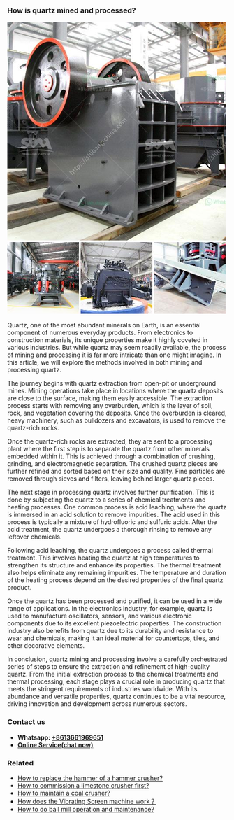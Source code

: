 <h3>How is quartz mined and processed?</h3><img src='1701745000.jpg' alt=''><p>Quartz, one of the most abundant minerals on Earth, is an essential component of numerous everyday products. From electronics to construction materials, its unique properties make it highly coveted in various industries. But while quartz may seem readily available, the process of mining and processing it is far more intricate than one might imagine. In this article, we will explore the methods involved in both mining and processing quartz.</p><p>The journey begins with quartz extraction from open-pit or underground mines. Mining operations take place in locations where the quartz deposits are close to the surface, making them easily accessible. The extraction process starts with removing any overburden, which is the layer of soil, rock, and vegetation covering the deposits. Once the overburden is cleared, heavy machinery, such as bulldozers and excavators, is used to remove the quartz-rich rocks.</p><p>Once the quartz-rich rocks are extracted, they are sent to a processing plant where the first step is to separate the quartz from other minerals embedded within it. This is achieved through a combination of crushing, grinding, and electromagnetic separation. The crushed quartz pieces are further refined and sorted based on their size and quality. Fine particles are removed through sieves and filters, leaving behind larger quartz pieces.</p><p>The next stage in processing quartz involves further purification. This is done by subjecting the quartz to a series of chemical treatments and heating processes. One common process is acid leaching, where the quartz is immersed in an acid solution to remove impurities. The acid used in this process is typically a mixture of hydrofluoric and sulfuric acids. After the acid treatment, the quartz undergoes a thorough rinsing to remove any leftover chemicals.</p><p>Following acid leaching, the quartz undergoes a process called thermal treatment. This involves heating the quartz at high temperatures to strengthen its structure and enhance its properties. The thermal treatment also helps eliminate any remaining impurities. The temperature and duration of the heating process depend on the desired properties of the final quartz product.</p><p>Once the quartz has been processed and purified, it can be used in a wide range of applications. In the electronics industry, for example, quartz is used to manufacture oscillators, sensors, and various electronic components due to its excellent piezoelectric properties. The construction industry also benefits from quartz due to its durability and resistance to wear and chemicals, making it an ideal material for countertops, tiles, and other decorative elements.</p><p>In conclusion, quartz mining and processing involve a carefully orchestrated series of steps to ensure the extraction and refinement of high-quality quartz. From the initial extraction process to the chemical treatments and thermal processing, each stage plays a crucial role in producing quartz that meets the stringent requirements of industries worldwide. With its abundance and versatile properties, quartz continues to be a vital resource, driving innovation and development across numerous sectors.</p><h3>Contact us</h3><ul><li><strong>Whatsapp:&nbsp;<a href="https://wa.me/8613661969651">+8613661969651</a></strong></li><li><a href="https://swt.shibang-china.com/?git&amp;zhl&amp;How is quartz mined and processed"><strong>Online Service(chat now)</strong></a></li></ul><h3>Related</h3><ul><li><a href='How to replace the hammer of a hammer crusher.md'>How to replace the hammer of a hammer crusher?</a></li><li><a href='How to commission a limestone crusher first.md'>How to commission a limestone crusher first?</a></li><li><a href='How to maintain a coal crusher.md'>How to maintain a coal crusher?</a></li><li><a href='How does the Vibrating Screen machine work？.md'>How does the Vibrating Screen machine work？</a></li><li><a href='How to do ball mill operation and maintenance.md'>How to do ball mill operation and maintenance?</a></li></ul>